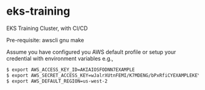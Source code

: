 # eks-training
EKS Training Cluster, with CI/CD

Pre-requisite:
awscli
gnu make

Assume you have configured you AWS default profile or setup your credential with environment variables e.g.,
```bash
$ export AWS_ACCESS_KEY_ID=AKIAIOSFODNN7EXAMPLE
$ export AWS_SECRET_ACCESS_KEY=wJalrXUtnFEMI/K7MDENG/bPxRfiCYEXAMPLEKEY
$ export AWS_DEFAULT_REGION=us-west-2
```
